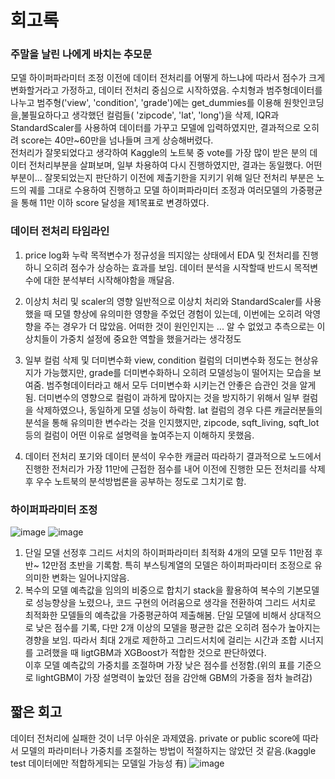 # 회고록
### 주말을 날린 나에게 바치는 추모문
모델 하이퍼파라미터 조정 이전에 데이터 전처리를 어떻게 하느냐에 따라서 점수가 크게 변화할거라고 가정하고, 데이터 전처리 중심으로 시작하였음. 수치형과 범주형데이터를 나누고 범주형('view', 'condition', 'grade')에는 get_dummies를 이용해 원핫인코딩을,불필요하다고 생각했던 컬럼들( 'zipcode', 'lat', 'long')을 삭제, IQR과 StandardScaler를 사용하여 데이터를 가꾸고 모델에 입력하였지만, 결과적으로 오히려 score는 40만~60만을 넘나들며 크게 상승해버렸다.  
전처리가 잘못되었다고 생각하여 Kaggle의 노트북 중 vote를 가장 많이 받은 분의 데이터 전처리부분을 살펴보며, 일부 차용하여 다시 진행하였지만, 결과는 동일했다. 어떤 부분이... 잘못되었는지 판단하기 이전에 제출기한을 지키기 위해 일단 전처리 부분은 노드의 궤를 그대로 수용하여 진행하고 모델 하이퍼파라미터 조정과 여러모델의 가중평균을 통해 11만 이하 score 달성을 제1목표로 변경하였다.

### 데이터 전처리 타임라인
1. price log화 누락
목적변수가 정규성을 띄지않는 상태에서 EDA 및 전처리를 진행하니 오히려 점수가 상승하는 효과를 보임. 데이터 분석을 시작할때 반드시 목적변수에 대한 분석부터 시작해야함을 깨달음.

2. 이상치 처리 및 scaler의 영향
일반적으로 이상치 처리와 StandardScaler를 사용했을 때 모델 향상에 유의미한 영향을 주었던 경험이 있는데, 이번에는 오히려 악영향을 주는 경우가 더 많았음. 어떠한 것이 원인인지는 ... 알 수 없었고 추측으로는 이상치들이 가중치 설정에 중요한 역할을 했을거라는 생각정도

3. 일부 컬럼 삭제 및 더미변수화
view, condition 컬럼의 더미변수화 정도는 현상유지가 가능했지만, grade를 더미변수화하니 오히려 모델성능이 떨어지는 모습을 보여줌. 범주형데이터라고 해서 모두 더미변수화 시키는건 안좋은 습관인 것을 알게됨. 더미변수의 영향으로 컬럼이 과하게 많아지는 것을 방지하기 위해서 일부 컬럼을 삭제하였으나, 동일하게 모델 성능이 하락함. lat 컬럼의 경우 다른 캐글러분들의 분석을 통해 유의미한 변수라는 것을 인지했지만, zipcode, sqft_living, sqft_lot 등의 컬럼이 어떤 이유로 설명력을 높여주는지 이해하지 못했음.

4. 데이터 전처리 포기와 데이터 분석이 우수한 캐글러 따라하기
결과적으로 노드에서 진행한 전처리가 가장 11만에 근접한 점수를 내어 이전에 진행한 모든 전처리를 삭제 후 우수 노트북의 분석방법론을 공부하는 정도로 그치기로 함.

### 하이퍼파라미터 조정
![image](https://user-images.githubusercontent.com/69811817/167563700-c5b1c6dd-059f-4a95-94eb-10d1210ddf01.png)
![image](https://user-images.githubusercontent.com/69811817/167563962-84e12270-7d04-441f-bff9-508b893ef378.png)
1. 단일 모델 선정후 그리드 서치의 하이퍼파라미터 최적화
4개의 모델 모두 11만점 후반~ 12만점 초반을 기록함. 특히 부스팅계열의 모델은 하이퍼파라미터 조정으로 유의미한 변화는 일어나지않음.
2. 복수의 모델 예측값을 임의의 비중으로 합치기
stack을 활용하여 복수의 기본모델로 성능향상을 노렸으나, 코드 구현의 어려움으로 생각을 전환하여 그리드 서치로 최적화한 모델들의 예측값을 가중평균하여 제출해봄. 단일 모델에 비해서 상대적으로 낮은 점수를 기록, 다만 2개 이상의 모델을 평균한 값은 오히려 점수가 높아지는 경향을 보임. 따라서 최대 2개로 제한하고 그리드서치에 걸리는 시간과 조합 시너지를 고려했을 때 ligtGBM과 XGBoost가 적합한 것으로 판단하였다.  
이후 모델 예측값의 가중치를 조절하며 가장 낮은 점수를 선정함.(위의 표를 기준으로 lightGBM이 가장 설명력이 높았던 점을 감안해 GBM의 가중을 점차 늘려감)

## 짧은 회고
데이터 전처리에 실패한 것이 너무 아쉬운 과제였음.
private or public score에 따라서 모델의 파라미터나 가중치를 조절하는 방법이 적절하지는 않았던 것 같음.(kaggle test 데이터에만 적합하게되는 모델일 가능성 有)
![image](https://user-images.githubusercontent.com/69811817/167566309-69199941-0028-44b2-91ba-3535ec14144d.png)

